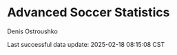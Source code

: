 # Advanced Soccer Statistics
Denis Ostroushko

<!-- gfm -->

Last successful data update: 2025-02-18 08:15:08 CST
